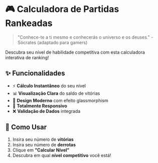 # 🎮 Calculadora de Partidas Rankeadas

> "Conhece-te a ti mesmo e conhecerás o universo e os deuses." - Sócrates (adaptado para gamers)

Descubra seu nível de habilidade competitiva com esta calculadora interativa de ranking!

## ✨ Funcionalidades

- ⚡ **Cálculo Instantâneo** do seu nível
- 📊 **Visualização Clara** do saldo de vitórias
- 🎨 **Design Moderno** com efeito glassmorphism
- 📱 **Totalmente Responsivo**
- ❌ **Validação de Dados** integrada

## 🚀 Como Usar

1. Insira seu número de **vitórias**
2. Insira seu número de **derrotas**
3. Clique em **"Calcular Nível"**
4. Descubra em qual **nível competitivo** você está!




